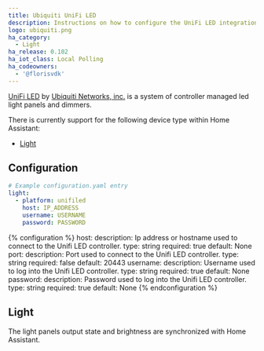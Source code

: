 ```yaml
---
title: Ubiquiti UniFi LED
description: Instructions on how to configure the UniFi LED integration with UniFi LED Controller by Ubiquiti.
logo: ubiquiti.png
ha_category:
  - Light
ha_release: 0.102
ha_iot_class: Local Polling
ha_codeowners:
  - '@florisvdk'
---
```


[UniFi LED](https://unifi-led.ui.com/) by [Ubiquiti Networks, inc.](https://www.ubnt.com/) is a system of controller managed led light panels and dimmers.

There is currently support for the following device type within Home Assistant:

- [Light](#light)

## Configuration

```yaml
# Example configuration.yaml entry
light:
  - platform: unifiled
    host: IP_ADDRESS
    username: USERNAME
    password: PASSWORD
```

{% configuration %}
host:
  description: Ip address or hostname used to connect to the Unifi LED controller.
  type: string
  required: true
  default: None
port:
  description: Port used to connect to the Unifi LED controller.
  type: string
  required: false
  default: 20443
username:
  description: Username used to log into the Unifi LED controller.
  type: string
  required: true
  default: None
password:
  description: Password used to log into the Unifi LED controller.
  type: string
  required: true
  default: None
{% endconfiguration %}

## Light

The light panels output state and brightness are synchronized with Home Assistant.
